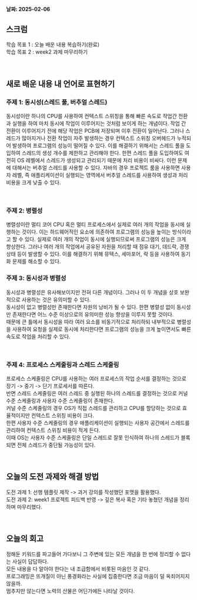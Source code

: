 #### 날짜: 2025-02-06

## 스크럼

학습 목표 1 : 오늘 배운 내용 복습하기(완료)  
학습 목표 2 : week2 과제 마무리하기  


⠀

## 새로 배운 내용 내 언어로 표현하기



### 주제 1: 동시성(스레드 풀, 버추얼 스레드)
동시성이란 하나의 CPU를 사용하여 컨텍스트 스위칭을 통해 빠른 속도로 작업간 전환과 실행을 하여 마치 동시에 작업이 이루어지는 것처럼 보이게 하는 개념이다. 작업 간 전환이 이루어지기 전에 해당 작업은 PCB에 저장되며 이후 전환이 일어난다. 그러나 스레드가 많아지거나 전환 작업이 자주 발생하는 경우 컨텍스트 스위칭 오버헤드가 누적되어 발생하여 프로그램의 성능이 떨어질 수 있다. 이를 해결하기 위해서는 스레드 풀을 도입하여 스레드의 생성 개수를 제한하고 관리해야 한다. 
한편 스레드 풀을 도입하여도 여전히 OS 레벨에서 스레드가 생성되고 관리되기 때문에 처리 비용이 비싸다. 이런 문제에 대해서는 버추얼 스레드를 사용할 수 있다. 자바의 경우 프로젝트 룸을 사용하면 사용자 레벨, 즉 애플리케이션이 실행되는 영역에서 버추얼 스레드를 사용하여 생성과 처리 비용을 크게 낮출 수 있다.  

⠀

### 주제 2: 병렬성
병렬성이란 멀티 코어 CPU 혹은 멀티 프로세스에서 실제로 여러 개의 작업을 동시에 실행하는 것이다. 이는 하드웨어적인 요소에 의존하여 프로그램의 성능을 높이는 방식이라고 할 수 있다. 실제로 여러 개의 작업이 동시에 실행되므로써 프로그램의 성능은 크게 향상한다. 그러나 여러 개의 작업에서 공유된 자원을 처리할 때 점유 대기, 데드락, 경쟁 상태 등이 발생할 수 있다. 이를 해결하기 위해 뮤텍스, 세마포어, 락 등을 사용하여 동기화 문제를 해소할 수 있다.  



### 주제 3: 동시성과 병렬성
동시성과 병렬성은 유사해보이지만 전혀 다른 개념이다. 그러나 이 두 개념을 상호 보완적으로 사용하는 것은 유의미할 수 있다.  
동시성이 없고 병렬성만 존재한다면 자원의 낭비가 될 수 있다. 한편 병렬성 없이 동시성만 존재한다면 어느 수준 이상으로의 유의미한 성능 향상을 이루지 못할 것이다.  
때문에 큰 틀에서 동시성을 따라 여러 요소를 비동기적으로 처리하되 내부적으로 병렬성을 사용하여 요청을 실제로 동시에 처리한다면 프로그램의 성능을 크게 높이면서도 빠른 속도로 작업을 처리할 수 있다.


⠀

### 주제 4: 프로세스 스케줄링과 스레드 스케줄링
프로세스 스케줄링은 CPU를 사용하는 여러 프로세스의 작업 순서를 결정하는 것으로 장기 -> 중기 -> 단기 프로세서를 따른다.  
반면 스레드 스케줄링은 여러 스레드 중 실행된 하나의 스레드를 결정하는 것으로 커널 수준 스케줄링과 사용자 수준 스케줄링이 존재한다.  
커널 수준 스케줄링의 경우 OS가 직접 스레드를 관리하고 CPU를 할당하는 것으로 효율적이지만 컨텍스트 스위칭 비용이 크다.  
한편 사용자 수준 스케줄링의 경우 애플리케이션이 실행되는 사용자 공간에서 스레드를 관리하여 컨텍스트 스위칭 비용이 적게 든다.  
이때 OS는 사용자 수준 스케줄링은 단일 스레드로 잘못 인식하여 하나의 스레드가 블록되면 전체 스레드가 중단될 가능성이 있다.






⠀

## 오늘의 도전 과제와 해결 방법

도전 과제 1: 선행 템플릿 제작 -> 과거 강의를 작성했던 포맷을 활용했다.  
도전 과제 2: week1 프로젝트 피드백 반영 -> 깊은 복사 혹은 기타 놓쳤던 개념을 정리하며 마무리했다.

⠀

## 오늘의 회고

정해둔 키워드를 파고들어 가다보니 그 주변에 있는 모든 개념을 한 번에 정리할 수 없다는 사실이 답답하다.  
모든 내용을 다 알아야 한다는 내 조급함에서 비롯된 마음인 것 같다.  
프로그래밍은 뜨개질이 아닌 풍경화라는 사실에 집중한다면 조금 마음이 덜 옥죄어지지 않을까.  
멈추지만 않는다면 노력의 산물은 어딘가에든 나타날 것이다.


